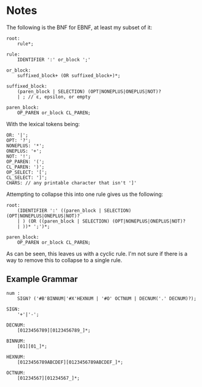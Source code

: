 Notes
===

The following is the BNF for EBNF, at least my subset of it:
```EBNF
root:
	rule*;

rule:
	IDENTIFIER ':' or_block ';'

or_block:
	suffixed_block+ (OR suffixed_block+)*;

suffixed_block:
	(paren_block | SELECTION) (OPT|NONEPLUS|ONEPLUS|NOT)?
	| ; // ε, epsilon, or empty

paren_block:
	OP_PAREN or_block CL_PAREN;
```

With the lexical tokens being:
```EBNF
OR: '|';
OPT: '?';
NONEPLUS: '*';
ONEPLUS: '+';
NOT: '!';
OP_PAREN: '(';
CL_PAREN: ')';
OP_SELECT: '[';
CL_SELECT: ']';
CHARS: // any printable character that isn't ']'
```

Attempting to collapse this into one rule gives us the following:

```EBNF
root:
	(IDENTIFIER ':' ((paren_block | SELECTION) (OPT|NONEPLUS|ONEPLUS|NOT)?
	| ) (OR ((paren_block | SELECTION) (OPT|NONEPLUS|ONEPLUS|NOT)?
	| ))* ';')*;

paren_block:
	OP_PAREN or_block CL_PAREN;
```

As can be seen, this leaves us with a cyclic rule. I'm not sure if there is a way to remove this to collapse to a single rule.

Example Grammar
---
```EBNF
num :
	SIGN? ('#B'BINNUM|'#X'HEXNUM | '#O' OCTNUM | DECNUM('.' DECNUM)?);

SIGN:
	'+'|'-';

DECNUM:
	[0123456789][0123456789_]*;

BINNUM:
	[01][01_]*;

HEXNUM:
	[0123456789ABCDEF][0123456789ABCDEF_]*;

OCTNUM:
	[01234567][01234567_]*;

```